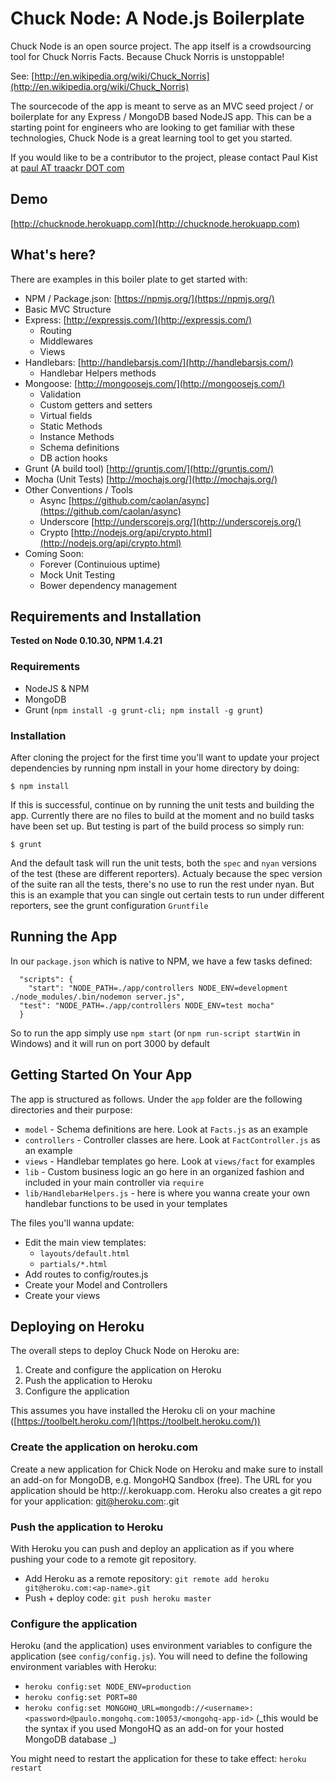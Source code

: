 # Chuck Node: A Node.js Boilerplate

Chuck Node is an open source project.  The app itself is a crowdsourcing tool for Chuck Norris Facts.  Because Chuck Norris is unstoppable! 

See: [http://en.wikipedia.org/wiki/Chuck_Norris](http://en.wikipedia.org/wiki/Chuck_Norris)

The sourcecode of the app is meant to serve as an MVC seed project / or boilerplate for any Express / MongoDB based NodeJS app.  This can be a starting point for engineers who are looking to get familiar with these technologies, Chuck Node is a great learning tool to get you started.

If you would like to be a contributor to the project, please contact Paul Kist at [paul AT traackr DOT com](mailto:paul@traackr.com)

## Demo
[http://chucknode.herokuapp.com](http://chucknode.herokuapp.com)

## What's here?
There are examples in this boiler plate to get started with:

 - NPM / Package.json: [https://npmjs.org/](https://npmjs.org/)
 - Basic MVC Structure
 - Express: [http://expressjs.com/](http://expressjs.com/)
    - Routing
    - Middlewares
    - Views
 - Handlebars: [http://handlebarsjs.com/](http://handlebarsjs.com/)
    - Handlebar Helpers methods
 - Mongoose: [http://mongoosejs.com/](http://mongoosejs.com/)
    - Validation
    - Custom getters and setters
    - Virtual fields
    - Static Methods
    - Instance Methods
    - Schema definitions
    - DB action hooks
 - Grunt (A build tool) [http://gruntjs.com/](http://gruntjs.com/)
 - Mocha (Unit Tests) [http://mochajs.org/](http://mochajs.org/)
 - Other Conventions / Tools
    - Async [https://github.com/caolan/async](https://github.com/caolan/async)
    - Underscore [http://underscorejs.org/](http://underscorejs.org/)
    - Crypto [http://nodejs.org/api/crypto.html](http://nodejs.org/api/crypto.html)
- Coming Soon:
    - Forever (Continuious uptime)
    - Mock Unit Testing
    - Bower dependency management

## Requirements and Installation

__Tested on Node 0.10.30, NPM 1.4.21__

### Requirements
 - NodeJS & NPM
 - MongoDB
 - Grunt (`npm install -g grunt-cli; npm install -g grunt`)

### Installation

After cloning the project for the first time you'll want to update your project dependencies by running npm install in your home directory by doing:

    $ npm install

If this is successful, continue on by running the unit tests and building the app.  Currently there are no files to build at the moment and no build tasks have been set up.  But testing is part of the build process so simply run:

    $ grunt

And the default task will run the unit tests, both the `spec` and `nyan` versions of the test (these are different reporters).  Actualy because the spec version of the suite ran all the tests, there's no use to run the rest under nyan.  But this is an example that you can single out certain tests to run under different reporters, see the grunt configuration `Gruntfile`


## Running the App

In our `package.json` which is native to NPM, we have a few tasks defined:

      "scripts": {
        "start": "NODE_PATH=./app/controllers NODE_ENV=development ./node_modules/.bin/nodemon server.js",
      "test": "NODE_PATH=./app/controllers NODE_ENV=test mocha"
      }
      
So to run the app simply use `npm start` (or `npm run-script startWin` in Windows) and it will run on port 3000 by default

## Getting Started On Your App

The app is structured as follows.  Under the `app` folder are the following directories and their purpose:

 - `model` - Schema definitions are here.  Look at `Facts.js` as an example
 - `controllers` - Controller classes are here.  Look at `FactController.js` as an example
 - `views` - Handlebar templates go here.  Look at `views/fact` for examples
 - `lib` - Custom business logic an go here in an organized fashion and included in your main controller via `require`
 - `lib/HandlebarHelpers.js` - here is where you wanna create your own handlebar functions to be used in your templates
 
    
The files you'll wanna update:
    
 - Edit the main view templates:
    -  `layouts/default.html`
    - `partials/*.html `   
 - Add routes to config/routes.js
 - Create your Model and Controllers
 - Create your views
 
 
## Deploying on Heroku

The overall steps to deploy Chuck Node on Heroku are:

1. Create and configure the application on Heroku
2. Push the application to Heroku
3. Configure the application

This assumes you have installed the Heroku cli on your machine ([https://toolbelt.heroku.com/](https://toolbelt.heroku.com/))


### Create the application on heroku.com

Create a new application for Chick Node on Heroku and make sure to install an add-on for MongoDB, e.g. MongoHQ Sandbox (free).
The URL for you application should be http://<app-name>.kerokuapp.com.
Heroku also creates a git repo for your application: git@heroku.com:<ap-name>.git

### Push the application to Heroku

With Heroku you can push and deploy an application as if you where pushing your code to a remote git repository.

- Add Heroku as a remote repository: `git remote add heroku git@heroku.com:<ap-name>.git`
- Push + deploy code: `git push heroku master`

### Configure the application

Heroku (and the application) uses environment variables to configure the application (see `config/config.js`). You will need to define the following environment variables with Heroku:

- `heroku config:set NODE_ENV=production`
- `heroku config:set PORT=80`
- `heroku config:set MONGOHQ_URL=mongodb://<username>:<password>@paulo.mongohq.com:10053/<mongohq-app-id>` (_this would be the syntax if you used MongoHQ as an add-on for your hosted MongoDB database _)

You might need to restart the application for these to take effect: `heroku restart`





